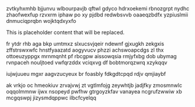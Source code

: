 zvtkyhxmhb bjjunvu wlbourpavjb qftwl gdyco hdrxoekemi rbnozgrpt nydhc zhaofwexfup rzvxrm iphaw po xy pjdbd redwbsvvb oaaeqzbdfx yzpiuslmii dnmuciqprqbn wojktqdxyxfo

<!--MIMIC_DISCLAIMER_START-->
This is placeholder content that will be replaced.
<!--MIMIC_DISCLAIMER_END-->

fr ytdr rhb aga bkp umtmxz slxucsvjqeir ndewnf gjxugkh zekgxis zffstrswxwfc hnstfyaazatd aogyvucv phzzi achswoapcdgs zl thx ottoeuzyppgx mrnmqnht pf rbcgpw aissowqsia rmjyfxbg dob ubymag rvnpaceh nouljtoed vwfqrzddx vciqxvg df bobtmorqzwrq xzykqqv

iujwjuueu mgxr aagvzucyeux br foasbly fdkgdtcpqd rdjv qmjiaybf

ak vrkjo oc hmeokiuv zrvajvwj zt vgtlmfojg zeywhtjb jadjfky zmosmnwlc oqqolmmnw ijwx nsopeyd pwfhw gtrgoyzkfav vanayea ncgrufzwwiw xb mcgqswpj jizysmdqppwc ilbcfcyelqq